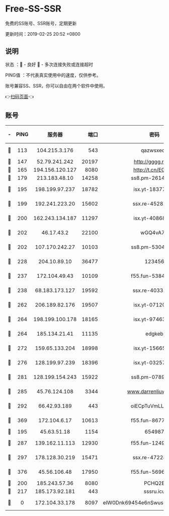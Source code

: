 # Free-SS-SSR

免费的SS账号、SSR账号，定期更新

更新时间：2019-02-25 20:52 +0800

## 说明

状态     ：🙂 - 良好 🙁 - 多次连接失败或连接超时

PING值   ：不代表真实使用中的速度，仅供参考。

账号兼容SS、SSR，你可以自由在两个软件中使用。

👉[扫码页面](https://liesauer.github.io/free-ss-ssr.github.io/)👈

## 账号

|-|PING|服务器|端口|密码|加密方式|区域|
|:----:|:----:|:-----:|-----:|:----:|:----:|:----:|
|🙂|113|104.215.3.176|543|qazwsxedc|aes-256-gcm|JP|
|🙂|147|52.79.241.242|20197|http://gggg.rocks|chacha20|KR|
|🙂|165|194.156.120.127|8080|http://t.cn/EGJIyrl|rc4-md5|RU|
|🙂|179|213.183.48.10|14258|ss8.pm-26148872|rc4-md5|RU|
|🙂|195|198.199.97.237|18782|isx.yt-18377229|aes-256-cfb|US|
|🙂|199|192.241.223.20|15602|ssx.re-45282042|aes-256-cfb|US|
|🙂|200|162.243.134.187|11297|isx.yt-40868307|aes-256-cfb|US|
|🙂|202|46.17.43.2|22100|wGQ4vA7D|aes-256-gcm|RU|
|🙂|202|107.170.242.27|10103|ss8.pm-53046125|aes-256-cfb|US|
|🙂|228|204.10.89.10|36477|123456|aes-256-cfb|US|
|🙂|237|172.104.49.43|10109|f55.fun-53847756|aes-256-cfb|SG|
|🙂|238|68.183.173.127|19592|ssx.re-40331620|aes-256-cfb|US|
|🙂|262|206.189.82.176|19507|isx.yt-07120168|aes-256-cfb|SG|
|🙂|264|198.199.100.178|18165|isx.yt-97463980|aes-256-cfb|US|
|🙂|264|185.134.21.41|11135|edgkeb|aes-256-cfb|GB|
|🙂|272|159.65.133.204|18998|isx.yt-15665435|aes-256-cfb|SG|
|🙂|276|128.199.97.239|18396|isx.yt-03257218|aes-256-cfb|SG|
|🙂|281|128.199.154.243|15922|ss8.pm-07891241|aes-256-cfb|SG|
|🙂|285|45.76.124.108|3344|www.darrenliuwei.com|aes-256-cfb|AU|
|🙂|292|66.42.93.189|443|oiECpTuVmLLxk4Ts|aes-256-cfb|US|
|🙂|369|172.104.6.17|10613|f55.fun-86773289|aes-256-cfb|US|
|🙂|195|45.63.51.18|1154|654987|chacha20|US|
|🙂|287|139.162.11.113|12930|f55.fun-12490271|aes-256-cfb|SG|
|🙂|297|178.128.30.219|15471|ssx.re-47228758|aes-256-cfb|SG|
|🙂|376|45.56.106.48|17950|f55.fun-56968028|aes-256-cfb|US|
|🙁|200|185.243.57.36|8080|PCHQ2E|rc4-md5|US|
|🙁|217|185.173.92.181|443|sssru.icu|rc4-md5|RU|
|🙁|0|172.104.33.178|8097|eIW0Dnk69454e6nSwuspv9DmS201tQ0D|aes-256-cfb|SG|
